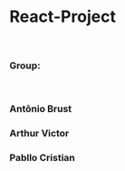 # React-Project

<br />
<h3>Group:</h3><br />
<h3>Antônio Brust</h3>
<h3>Arthur Victor</h3>
<h3>Pabllo Cristian</h3>
